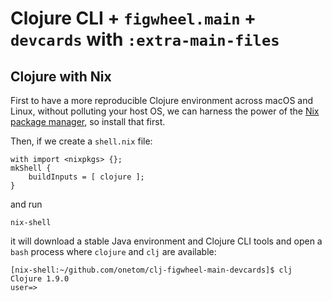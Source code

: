 # Clojure CLI + `figwheel.main` + `devcards` with `:extra-main-files`

## Clojure with Nix

First to have a more reproducible Clojure environment across macOS and Linux,
without polluting your host OS, we can harness the power of the
[Nix package manager](https://nixos.org/nix/), so install that first.

Then, if we create a `shell.nix` file:

```
with import <nixpkgs> {};
mkShell {
    buildInputs = [ clojure ];
}
```

and run
```
nix-shell
```

it will download a stable Java environment and Clojure CLI tools and open a
`bash` process where `clojure` and `clj` are available:

```
[nix-shell:~/github.com/onetom/clj-figwheel-main-devcards]$ clj
Clojure 1.9.0
user=>
```
